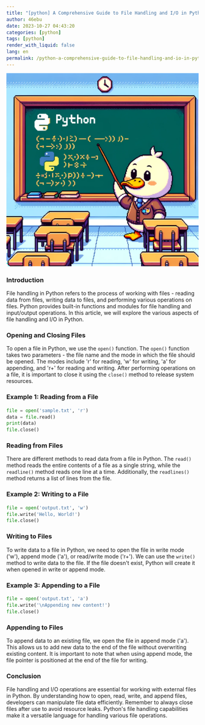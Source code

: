 ```yaml
---
title: "[python] A Comprehensive Guide to File Handling and I/O in Python"
author: 46ebu
date: 2023-10-27 04:43:20 
categories: [python]
tags: [python]
render_with_liquid: false
lang: en
permalink: /python-a-comprehensive-guide-to-file-handling-and-io-in-python
---
```


![Intro](/assets/img/post/python.png)
### Introduction
File handling in Python refers to the process of working with files - reading data from files, writing data to files, and performing various operations on files. Python provides built-in functions and modules for file handling and input/output operations. In this article, we will explore the various aspects of file handling and I/O in Python.

### Opening and Closing Files
To open a file in Python, we use the `open()` function. The `open()` function takes two parameters - the file name and the mode in which the file should be opened. The modes include 'r' for reading, 'w' for writing, 'a' for appending, and 'r+' for reading and writing. After performing operations on a file, it is important to close it using the `close()` method to release system resources.

### Example 1: Reading from a File
```python
file = open('sample.txt', 'r')
data = file.read()
print(data)
file.close()
```

### Reading from Files
There are different methods to read data from a file in Python. The `read()` method reads the entire contents of a file as a single string, while the `readline()` method reads one line at a time. Additionally, the `readlines()` method returns a list of lines from the file.

### Example 2: Writing to a File
```python
file = open('output.txt', 'w')
file.write('Hello, World!')
file.close()
```

### Writing to Files
To write data to a file in Python, we need to open the file in write mode ('w'), append mode ('a'), or read/write mode ('r+'). We can use the `write()` method to write data to the file. If the file doesn't exist, Python will create it when opened in write or append mode.

### Example 3: Appending to a File
```python
file = open('output.txt', 'a')
file.write('\nAppending new content!')
file.close()
```

### Appending to Files
To append data to an existing file, we open the file in append mode ('a'). This allows us to add new data to the end of the file without overwriting existing content. It is important to note that when using append mode, the file pointer is positioned at the end of the file for writing.

### Conclusion
File handling and I/O operations are essential for working with external files in Python. By understanding how to open, read, write, and append files, developers can manipulate file data efficiently. Remember to always close files after use to avoid resource leaks. Python's file handling capabilities make it a versatile language for handling various file operations.